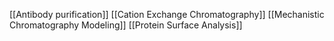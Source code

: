 [[Antibody purification]]
[[Cation Exchange Chromatography]]
[[Mechanistic Chromatography Modeling]]
[[Protein Surface Analysis]]
